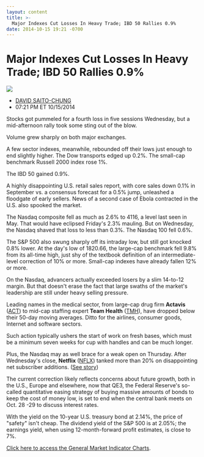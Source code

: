 ```yaml
---
layout: content
title: >-
  Major Indexes Cut Losses In Heavy Trade; IBD 50 Rallies 0.9%
date: 2014-10-15 19:21 -0700
---
```



Major Indexes Cut Losses In Heavy Trade; IBD 50 Rallies 0.9%
=============================================================


![](https://www.investors.com/wp-content/uploads/ibd-migrated-images/MPv_141016_635489832676388730.png)

* [DAVID SAITO-CHUNG](https://www.investors.com/author/chungd/ "Posts by DAVID SAITO-CHUNG")
* 07:21 PM ET 10/15/2014




Stocks got pummeled for a fourth loss in five sessions Wednesday, but a mid-afternoon rally took some sting out of the blow.

  

Volume grew sharply on both major exchanges.

  

A few sector indexes, meanwhile, rebounded off their lows just enough to end slightly higher. The Dow transports edged up 0.2%. The small-cap benchmark Russell 2000 index rose 1%.

  

The IBD 50 gained 0.9%.

  

A highly disappointing U.S. retail sales report, with core sales down 0.1% in September vs. a consensus forecast for a 0.5% jump, unleashed a floodgate of early sellers. News of a second case of Ebola contracted in the U.S. also spooked the market.

  

The Nasdaq composite fell as much as 2.6% to 4116, a level last seen in May. That would have eclipsed Friday's 2.3% mauling. But on Wednesday, the Nasdaq shaved that loss to less than 0.3%. The Nasdaq 100 fell 0.6%.

  

The S&P 500 also swung sharply off its intraday low, but still got knocked 0.8% lower. At the day's low of 1820.66, the large-cap benchmark fell 9.8% from its all-time high, just shy of the textbook definition of an intermediate-level correction of 10% or more. Small-cap indexes have already fallen 12% or more.

  

On the Nasdaq, advancers actually exceeded losers by a slim 14-to-12 margin. But that doesn't erase the fact that large swaths of the market's leadership are still under heavy selling pressure.

  

Leading names in the medical sector, from large-cap drug firm **Actavis** ([ACT](https://research.investors.com/quote.aspx?symbol=ACT)) to mid-cap staffing expert **Team Health** ([TMH](https://research.investors.com/quote.aspx?symbol=TMH)), have dropped below their 50-day moving averages. Ditto for the airlines, consumer goods, Internet and software sectors.

  

Such action typically ushers the start of work on fresh bases, which must be a minimum seven weeks for cup with handles and can be much longer.

  

Plus, the Nasdaq may as well brace for a weak open on Thursday. After Wednesday's close, **Netflix** ([NFLX](https://research.investors.com/quote.aspx?symbol=NFLX)) tanked more than 20% on disappointing net subscriber additions. ([See story](http://news.investors.com/technology/101514-721992-nflx-falls-on-weak-subscriber-growth-q4-eps-forecast.htm))

  

The current correction likely reflects concerns about future growth, both in the U.S., Europe and elsewhere, now that QE3, the Federal Reserve's so-called quantitative easing strategy of buying massive amounts of bonds to keep the cost of money low, is set to end when the central bank meets on Oct. 28 -29 to discuss interest rates.

  

With the yield on the 10-year U.S. treasury bond at 2.14%, the price of "safety" isn't cheap. The dividend yield of the S&P 500 is at 2.05%; the earnings yield, when using 12-month-forward profit estimates, is close to 7%.

  

[Click here to access the General Market Indicator Charts](https://www.investors.com/pdf/GMI_101614.pdf).




